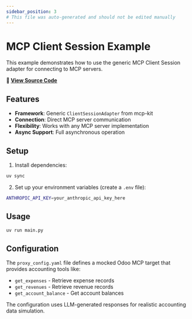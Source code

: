 ```yaml
---
sidebar_position: 3
# This file was auto-generated and should not be edited manually
---
```


# MCP Client Session Example

This example demonstrates how to use the generic MCP Client Session adapter for connecting to MCP servers.

**📂 [View Source Code](https://github.com/agentiqs/mcp-kit-python/tree/8cd167e2116c59e590c05586c41de90aa258717c/examples/mcp_client_session)**

## Features

- **Framework**: Generic `ClientSessionAdapter` from mcp-kit
- **Connection**: Direct MCP server communication
- **Flexibility**: Works with any MCP server implementation
- **Async Support**: Full asynchronous operation

## Setup

1. Install dependencies:
```bash
uv sync
```

2. Set up your environment variables (create a `.env` file):
```bash
ANTHROPIC_API_KEY=your_anthropic_api_key_here
```

## Usage

```bash
uv run main.py
```

## Configuration

The `proxy_config.yaml` file defines a mocked Odoo MCP target that provides accounting tools like:
- `get_expenses` - Retrieve expense records
- `get_revenues` - Retrieve revenue records
- `get_account_balance` - Get account balances

The configuration uses LLM-generated responses for realistic accounting data simulation.